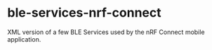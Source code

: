# ble-services-nrf-connect
XML version of a few BLE Services used by the nRF Connect mobile application.
